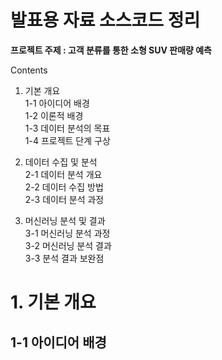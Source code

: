 # 발표용 자료 소스코드 정리

**프로젝트 주제 : 고객 분류를 통한 소형 SUV 판매량 예측**

Contents
1. 기본 개요 <br>
1-1 아이디어 배경 <br>
1-2 이론적 배경 <br>
1-3 데이터 분석의 목표 <br>
1-4 프로젝트 단계 구상 <br>

2. 데이터 수집 및 분석 <br>
2-1 데이터 분석 개요  <br>
2-2 데이터 수집 방법 <br>
2-3 데이터 분석 과정 <br>

3. 머신러닝 분석 및 결과 <br>
3-1 머신러닝 분석 과정 <br>
3-2 머신러닝 분석 결과  <br>
3-3 분석 결과 보완점 <br>

# 1. 기본 개요 
## 1-1 아이디어 배경 


